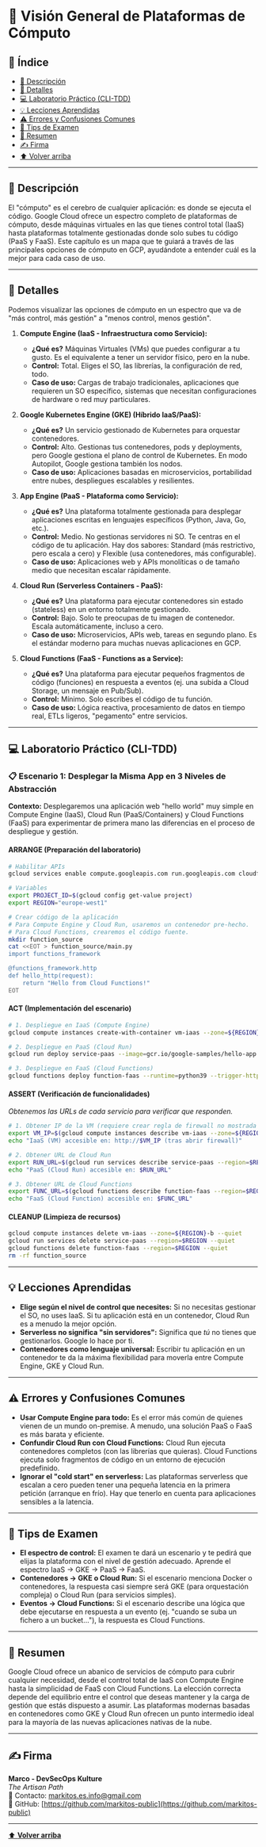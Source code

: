 # 🚀 Visión General de Plataformas de Cómputo

## 📑 Índice
* [🧭 Descripción](#-descripción)
* [📘 Detalles](#-detalles)
* [💻 Laboratorio Práctico (CLI-TDD)](#-laboratorio-práctico-cli-tdd)
* [💡 Lecciones Aprendidas](#-lecciones-aprendidas)
* [⚠️ Errores y Confusiones Comunes](#️-errores-y-confusiones-comunes)
* [🎯 Tips de Examen](#-tips-de-examen)
* [🧾 Resumen](#-resumen)
* [✍️ Firma](#-firma)
* [⬆️ Volver arriba](#-visión-general-de-plataformas-de-cómputo)

---

## 🧭 Descripción

El "cómputo" es el cerebro de cualquier aplicación: es donde se ejecuta el código. Google Cloud ofrece un espectro completo de plataformas de cómputo, desde máquinas virtuales en las que tienes control total (IaaS) hasta plataformas totalmente gestionadas donde solo subes tu código (PaaS y FaaS). Este capítulo es un mapa que te guiará a través de las principales opciones de cómputo en GCP, ayudándote a entender cuál es la mejor para cada caso de uso.

---

## 📘 Detalles

Podemos visualizar las opciones de cómputo en un espectro que va de "más control, más gestión" a "menos control, menos gestión".

1.  **Compute Engine (IaaS - Infraestructura como Servicio):**
    *   **¿Qué es?** Máquinas Virtuales (VMs) que puedes configurar a tu gusto. Es el equivalente a tener un servidor físico, pero en la nube.
    *   **Control:** Total. Eliges el SO, las librerías, la configuración de red, todo.
    *   **Caso de uso:** Cargas de trabajo tradicionales, aplicaciones que requieren un SO específico, sistemas que necesitan configuraciones de hardware o red muy particulares.

2.  **Google Kubernetes Engine (GKE) (Híbrido IaaS/PaaS):**
    *   **¿Qué es?** Un servicio gestionado de Kubernetes para orquestar contenedores.
    *   **Control:** Alto. Gestionas tus contenedores, pods y deployments, pero Google gestiona el plano de control de Kubernetes. En modo Autopilot, Google gestiona también los nodos.
    *   **Caso de uso:** Aplicaciones basadas en microservicios, portabilidad entre nubes, despliegues escalables y resilientes.

3.  **App Engine (PaaS - Plataforma como Servicio):**
    *   **¿Qué es?** Una plataforma totalmente gestionada para desplegar aplicaciones escritas en lenguajes específicos (Python, Java, Go, etc.).
    *   **Control:** Medio. No gestionas servidores ni SO. Te centras en el código de tu aplicación. Hay dos sabores: Standard (más restrictivo, pero escala a cero) y Flexible (usa contenedores, más configurable).
    *   **Caso de uso:** Aplicaciones web y APIs monolíticas o de tamaño medio que necesitan escalar rápidamente.

4.  **Cloud Run (Serverless Containers - PaaS):**
    *   **¿Qué es?** Una plataforma para ejecutar contenedores sin estado (stateless) en un entorno totalmente gestionado.
    *   **Control:** Bajo. Solo te preocupas de tu imagen de contenedor. Escala automáticamente, incluso a cero.
    *   **Caso de uso:** Microservicios, APIs web, tareas en segundo plano. Es el estándar moderno para muchas nuevas aplicaciones en GCP.

5.  **Cloud Functions (FaaS - Functions as a Service):**
    *   **¿Qué es?** Una plataforma para ejecutar pequeños fragmentos de código (funciones) en respuesta a eventos (ej. una subida a Cloud Storage, un mensaje en Pub/Sub).
    *   **Control:** Mínimo. Solo escribes el código de tu función.
    *   **Caso de uso:** Lógica reactiva, procesamiento de datos en tiempo real, ETLs ligeros, "pegamento" entre servicios.

---

## 💻 Laboratorio Práctico (CLI-TDD)

### 📋 Escenario 1: Desplegar la Misma App en 3 Niveles de Abstracción
**Contexto:** Desplegaremos una aplicación web "hello world" muy simple en Compute Engine (IaaS), Cloud Run (PaaS/Containers) y Cloud Functions (FaaS) para experimentar de primera mano las diferencias en el proceso de despliegue y gestión.

#### ARRANGE (Preparación del laboratorio)
```bash
# Habilitar APIs
gcloud services enable compute.googleapis.com run.googleapis.com cloudfunctions.googleapis.com --project=$PROJECT_ID

# Variables
export PROJECT_ID=$(gcloud config get-value project)
export REGION="europe-west1"

# Crear código de la aplicación
# Para Compute Engine y Cloud Run, usaremos un contenedor pre-hecho.
# Para Cloud Functions, crearemos el código fuente.
mkdir function_source
cat <<EOT > function_source/main.py
import functions_framework

@functions_framework.http
def hello_http(request):
    return "Hello from Cloud Functions!"
EOT
```

#### ACT (Implementación del escenario)
```bash
# 1. Despliegue en IaaS (Compute Engine)
gcloud compute instances create-with-container vm-iaas --zone=${REGION}-b --container-image=gcr.io/google-samples/hello-app:1.0

# 2. Despliegue en PaaS (Cloud Run)
gcloud run deploy service-paas --image=gcr.io/google-samples/hello-app:1.0 --region=$REGION --allow-unauthenticated

# 3. Despliegue en FaaS (Cloud Functions)
gcloud functions deploy function-faas --runtime=python39 --trigger-http --allow-unauthenticated --source=./function_source --region=$REGION --entry-point=hello_http
```

#### ASSERT (Verificación de funcionalidades)
*Obtenemos las URLs de cada servicio para verificar que responden.*
```bash
# 1. Obtener IP de la VM (requiere crear regla de firewall no mostrada aquí por brevedad)
export VM_IP=$(gcloud compute instances describe vm-iaas --zone=${REGION}-b --format='get(networkInterfaces[0].accessConfigs[0].natIP)')
echo "IaaS (VM) accesible en: http://$VM_IP (tras abrir firewall)"

# 2. Obtener URL de Cloud Run
export RUN_URL=$(gcloud run services describe service-paas --region=$REGION --format="value(status.url)")
echo "PaaS (Cloud Run) accesible en: $RUN_URL"

# 3. Obtener URL de Cloud Functions
export FUNC_URL=$(gcloud functions describe function-faas --region=$REGION --format="value(https.trigger.url)")
echo "FaaS (Cloud Function) accesible en: $FUNC_URL"
```

#### CLEANUP (Limpieza de recursos)
```bash
gcloud compute instances delete vm-iaas --zone=${REGION}-b --quiet
gcloud run services delete service-paas --region=$REGION --quiet
gcloud functions delete function-faas --region=$REGION --quiet
rm -rf function_source
```

---

## 💡 Lecciones Aprendidas

*   **Elige según el nivel de control que necesites:** Si no necesitas gestionar el SO, no uses IaaS. Si tu aplicación está en un contenedor, Cloud Run es a menudo la mejor opción.
*   **Serverless no significa "sin servidores":** Significa que *tú* no tienes que gestionarlos. Google lo hace por ti.
*   **Contenedores como lenguaje universal:** Escribir tu aplicación en un contenedor te da la máxima flexibilidad para moverla entre Compute Engine, GKE y Cloud Run.

---

## ⚠️ Errores y Confusiones Comunes

*   **Usar Compute Engine para todo:** Es el error más común de quienes vienen de un mundo on-premise. A menudo, una solución PaaS o FaaS es más barata y eficiente.
*   **Confundir Cloud Run con Cloud Functions:** Cloud Run ejecuta contenedores completos (con las librerías que quieras). Cloud Functions ejecuta solo fragmentos de código en un entorno de ejecución predefinido.
*   **Ignorar el "cold start" en serverless:** Las plataformas serverless que escalan a cero pueden tener una pequeña latencia en la primera petición (arranque en frío). Hay que tenerlo en cuenta para aplicaciones sensibles a la latencia.

---

## 🎯 Tips de Examen

*   **El espectro de control:** El examen te dará un escenario y te pedirá que elijas la plataforma con el nivel de gestión adecuado. Aprende el espectro IaaS -> GKE -> PaaS -> FaaS.
*   **Contenedores -> GKE o Cloud Run:** Si el escenario menciona Docker o contenedores, la respuesta casi siempre será GKE (para orquestación compleja) o Cloud Run (para servicios simples).
*   **Eventos -> Cloud Functions:** Si el escenario describe una lógica que debe ejecutarse en respuesta a un evento (ej. "cuando se suba un fichero a un bucket..."), la respuesta es Cloud Functions.

---

## 🧾 Resumen

Google Cloud ofrece un abanico de servicios de cómputo para cubrir cualquier necesidad, desde el control total de IaaS con Compute Engine hasta la simplicidad de FaaS con Cloud Functions. La elección correcta depende del equilibrio entre el control que deseas mantener y la carga de gestión que estás dispuesto a asumir. Las plataformas modernas basadas en contenedores como GKE y Cloud Run ofrecen un punto intermedio ideal para la mayoría de las nuevas aplicaciones nativas de la nube.

---

## ✍️ Firma

**Marco - DevSecOps Kulture**  
*The Artisan Path*  
📧 Contacto: [markitos.es.info@gmail.com](mailto:markitos.es.info@gmail.com)  
🐙 GitHub: [https://github.com/markitos-public](https://github.com/markitos-public)

---

[⬆️ **Volver arriba**](#-visión-general-de-plataformas-de-cómputo)
